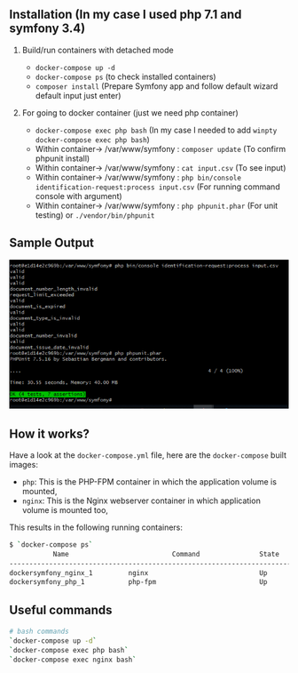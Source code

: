 
## Installation (In my case I used php 7.1 and symfony 3.4)


1. Build/run containers with detached mode
   * `docker-compose up -d`
   * `docker-compose ps` (to check installed containers)
   * `composer install` (Prepare Symfony app and follow default wizard default input just enter)

2. For going to docker container (just we need php container)
    * `docker-compose exec php bash` (In my case I needed to add `winpty docker-compose exec php bash`)
    *  Within container-> /var/www/symfony : `composer update` (To confirm phpunit install)   
    *  Within container-> /var/www/symfony : `cat input.csv` (To see input)
    *  Within container-> /var/www/symfony : 
    `php bin/console identification-request:process input.csv` (For running command console with argument)
    *  Within container-> /var/www/symfony : `php phpunit.phar` (For unit testing) or `./vendor/bin/phpunit`  

## Sample Output
![Figure 1-2](Sample-Output.png "Figure 1")


## How it works?

Have a look at the `docker-compose.yml` file, here are the `docker-compose` built images:

* `php`: This is the PHP-FPM container in which the application volume is mounted,
* `nginx`: This is the Nginx webserver container in which application volume is mounted too,

This results in the following running containers:

```bash
$ `docker-compose ps`
           Name                          Command               State              Ports            
--------------------------------------------------------------------------------------------------
dockersymfony_nginx_1         nginx                            Up      443/tcp, 0.0.0.0:80->80/tcp
dockersymfony_php_1           php-fpm                          Up      0.0.0.0:9000->9000/tcp      
```

## Useful commands

```bash
# bash commands
`docker-compose up -d`
`docker-compose exec php bash`
`docker-compose exec nginx bash`

